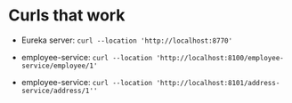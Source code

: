 # Curls that work
* Eureka server: ```curl --location 'http://localhost:8770'```

* employee-service: ```curl --location 'http://localhost:8100/employee-service/employee/1'```

* employee-service: ```curl --location 'http://localhost:8101/address-service/address/1''```


